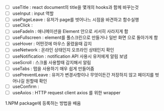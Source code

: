 

- [ ] useTitle  : react document의 title을 몇개의 hooks과 함께 바꾸는것
- [ ] useInput  : input 역할
- [ ] usePageLeave : 유저가 page를 벗어나느 시점을 바견하고 함수실행
- [ ] useClick : 
- [ ] useFadeIn : 애니메이션을 Element 안으로 서서히 사라지게 함
- [ ] useFullscreen : element를 풀스크린으로 만들거나 일반 화면 으로 돌아가게 함
- [ ] useHover : 어떤것에 마우스 올렸을때 감지
- [ ] useNetwork : 온라인 상태인지 오프라인 상태인지 확인
- [ ] useNotification : notification API 사용시 유저에게 알림 보냄
- [ ] useScroll : 스크롤 사용할때 감지해서 알림
- [ ] useTabs : 탭을 사용하기 매우 쉽게 만들어줌
- [ ] usePreventLeave : 유저가 변경사항이나 무엇이든간 저장하지 않고 페이지를 벗어나길 원할때 확인
- [ ] useConfirm :
- [ ] useAxios : HTTP request client axios 를 위한 wrapper 

1.NPM package에 등록하는 방법을 배움